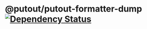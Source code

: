 # @putout/putout-formatter-dump [![Dependency Status][DependencyStatusIMGURL]][DependencyStatusURL]

[DependencyStatusURL]:      https://david-dm.org/coderaiser/putout?path=packages/formatter-dump
[DependencyStatusIMGURL]:   https://david-dm.org/coderaiser/putout.svg?path=packages/formatter-dump

